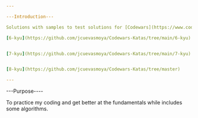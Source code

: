 ```yaml
---

---Introduction---

Solutions with samples to test solutions for [Codewars](https://www.codewars.com/dashboard) katas.

[6-kyu](https://github.com/jcuevasmoya/Codewars-Katas/tree/main/6-kyu)


[7-kyu](https://github.com/jcuevasmoya/Codewars-Katas/tree/main/7-kyu)


[8-kyu](https://github.com/jcuevasmoya/Codewars-Katas/tree/master)

---
```


---Purpose----

To practice my coding and get better at the fundamentals while includes some algorithms.



